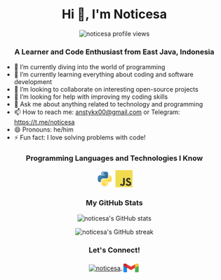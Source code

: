 <h1 align="center">Hi 👋, I'm Noticesa</h1>
<p align="center">
  <img src="https://komarev.com/ghpvc/?username=noticesa&label=Profile%20views&color=0e75b6&style=flat" alt="noticesa profile views" />
</p>

<h3 align="center">A Learner and Code Enthusiast from East Java, Indonesia</h3>

- 🔭 I’m currently diving into the world of programming
- 🌱 I’m currently learning everything about coding and software development
- 👯 I’m looking to collaborate on interesting open-source projects
- 🤔 I’m looking for help with improving my coding skills
- 💬  Ask me about anything related to technology and programming
- 📫 How to reach me: anstykx00@gmail.com or Telegram: https://t.me/noticesa
- 😄 Pronouns: he/him
- ⚡ Fun fact: I love solving problems with code!

<h3 align="center">Programming Languages and Technologies I Know</h3>

<p align="center">
  <img src="https://raw.githubusercontent.com/devicons/devicon/master/icons/python/python-original.svg" alt="python" width="40" height="40"/>
  <img src="https://raw.githubusercontent.com/devicons/devicon/master/icons/javascript/javascript-original.svg" alt="javascript" width="40" height="40"/>
  </p>

<h3 align="center">My GitHub Stats</h3>

<p align="center">
  <img src="https://github-readme-stats.vercel.app/api?username=noticesa&show_icons=true&theme=radical" alt="noticesa's GitHub stats" />
</p>

<p align="center">
  <img src="https://github-readme-streak-stats.herokuapp.com/?user=noticesa&theme=radical" alt="noticesa's GitHub streak" />
</p>

<h3 align="center">Let's Connect!</h3>

<p align="center">
  <a href="https://t.me/noticesa" target="blank">
    <img align="center" src="https://raw.githubusercontent.com/rahuldkjain/github-profile-readme-generator/master/src/images/icons/Social/telegram.svg" alt="noticesa" height="30" width="40" />
  </a>
  <a href="mailto:anstykx00@gmail.com" target="blank">
    <img align="center" src="https://raw.githubusercontent.com/rahuldkjain/github-profile-readme-generator/master/src/images/icons/Social/gmail.svg" alt="anstykx00@gmail.com" height="30" width="40" />
  </a>
</p>
